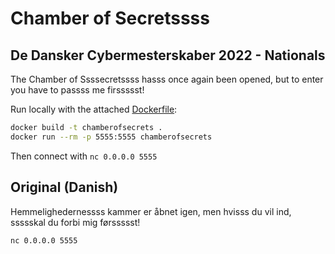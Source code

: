 # Chamber of Secretssss

## De Dansker Cybermesterskaber 2022 - Nationals

The Chamber of Ssssecretssss hasss once again been opened, but to enter you have to passss me firssssst!

Run locally with the attached [Dockerfile](Dockerfile):

```bash
docker build -t chamberofsecrets .
docker run --rm -p 5555:5555 chamberofsecrets
```

Then connect with `nc 0.0.0.0 5555`


## Original (Danish)

Hemmelighedernessss kammer er åbnet igen, men hvisss du vil ind, ssssskal du forbi mig førssssst!

`nc 0.0.0.0 5555`
